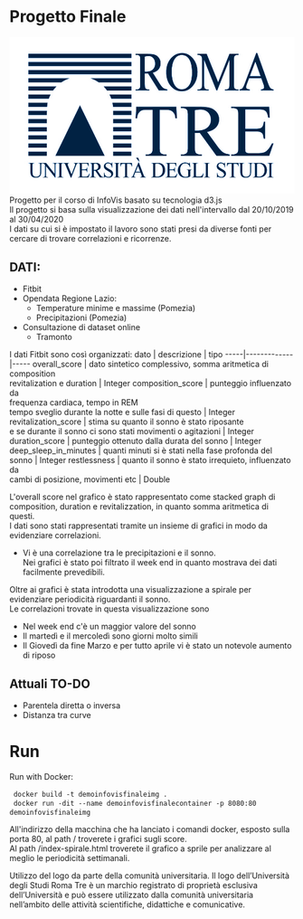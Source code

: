 # Progetto Finale 
![Logo Roma Tre](figure/Logo_Roma_Tre.jpg)
<br/>
Progetto per il corso di InfoVis basato su tecnologia d3.js <br/>
Il progetto si basa sulla visualizzazione dei dati nell'intervallo dal 20/10/2019 al 30/04/2020 <br/>
I dati su cui si è impostato il lavoro sono stati presi da diverse fonti per cercare di trovare correlazioni e ricorrenze. <br/>

## DATI:
* Fitbit
* Opendata Regione Lazio:
    * Temperature minime e massime (Pomezia)
    * Precipitazioni (Pomezia)
* Consultazione di dataset online 
    * Tramonto

I dati Fitbit sono così organizzati:
dato | descrizione | tipo
-----|-------------|-----
overall_score | dato sintetico complessivo, somma aritmetica di composition <br/> revitalization e duration | Integer
composition_score | punteggio influenzato da <br/> frequenza cardiaca, tempo in REM <br/> tempo sveglio durante la notte e sulle fasi di questo | Integer
revitalization_score | stima su quanto il sonno è stato riposante <br/> e se durante il sonno ci sono stati movimenti o agitazioni | Integer
duration_score | punteggio ottenuto dalla durata del sonno | Integer
deep_sleep_in_minutes | quanti minuti si è stati nella fase profonda del sonno | Integer
restlessness | quanto il sonno è stato irrequieto, influenzato da <br/> cambi di posizione, movimenti etc | Double

L'overall score nel grafico è stato rappresentato come stacked graph di composition, duration e revitalizzation, in quanto somma aritmetica di questi. <br/>
I dati sono stati rappresentati tramite un insieme di grafici in modo da evidenziare correlazioni. <br/>
* Vi è una correlazione tra le precipitazioni e il sonno. <br/>
Nei grafici è stato poi filtrato il week end in quanto mostrava dei dati facilmente prevedibili. <br/>

Oltre ai grafici è stata introdotta una visualizzazione a spirale per evidenziare periodicità riguardanti il sonno. <br/>
Le correlazioni trovate in questa visualizzazione sono
* Nel week end c'è un maggior valore del sonno
* Il martedì e il mercoledì sono giorni molto simili 
* Il Giovedì da fine Marzo e per tutto aprile vi è stato un notevole aumento di riposo

## Attuali TO-DO 
- Parentela diretta o inversa <br/>
- Distanza tra curve <br/>

# Run
Run with Docker: <br/>
 `````
  docker build -t demoinfovisfinaleimg .
  docker run -dit --name demoinfovisfinalecontainer -p 8080:80 demoinfovisfinaleimg
 `````
All'indirizzo della macchina che ha lanciato i comandi docker, esposto sulla porta 80, al path / troverete i grafici sugli score. <br/>
Al path /index-spirale.html troverete il grafico a sprile per analizzare al meglio le periodicità settimanali. 

Utilizzo del logo da parte della comunità universitaria.
Il logo dell’Università degli Studi Roma Tre è un marchio registrato di proprietà esclusiva dell’Università e può essere utilizzato dalla comunità universitaria nell’ambito delle attività scientifiche, didattiche e comunicative.
